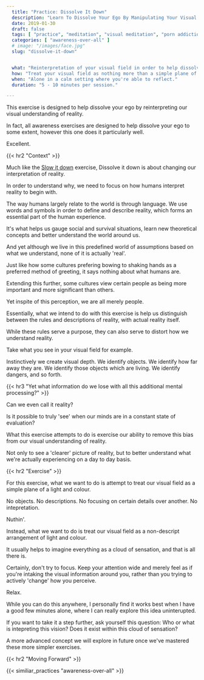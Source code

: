 ```yaml
---
  title: "Practice: Dissolve It Down"
  description: "Learn To Dissolve Your Ego By Manipulating Your Visual Perception Of Reality. Treat Your Visual Field As A Simple Plane Of A Light And Colour."
  date: 2019-01-30
  draft: false
  tags: [ "practice", "meditation", "visual meditation", "porn addiction", "addiction", "awareness", "awareness exercises", "perspective", "nofap", "neverfap", "neverfap deluxe" ]
  categories: [ "awareness-over-all" ]
  # image: "/images/face.jpg"
  slug: "dissolve-it-down"


  what: "Reinterpretation of your visual field in order to help dissolve your ego."
  how: "Treat your visual field as nothing more than a simple plane of a light and colour."
  when: "Alone in a calm setting where you're able to reflect."
  duration: "5 - 10 minutes per session."

---
```


<!-- VERY HAPPY WITH THIS -->

This exercise is designed to help dissolve your ego by reinterpreting our visual understanding of reality. 

In fact, all awareness exercises are designed to help dissolve your ego to some extent, however this one does it particularly well.

Excellent.


{{< hr2 "Context" >}}


Much like the <a class="link" href="/articles/slow-it-down">Slow it down</a> exercise, Dissolve it down is about changing our interpretation of reality.

In order to understand why, we need to focus on how humans interpret reality to begin with. 

The way humans largely relate to the world is through language. We use words and symbols in order to define and describe reality, which forms an essential part of the human experience.

It's what helps us gauge social and survival situations, learn new theoretical concepts and better understand the world around us.

And yet although we live in this predefined world of assumptions based on what we understand, none of it is actually 'real'.

Just like how some cultures prefering bowing to shaking hands as a preferred method of greeting, it says nothing about what humans are. 

Extending this further, some cultures view certain people as being more important and more significant than others. 

Yet inspite of this perception, we are all merely people.

Essentially, what we intend to do with this exercise is help us distinguish between the rules and descriptions of reality, with actual reality itself. 

While these rules serve a purpose, they can also serve to distort how we understand reality. 

Take what you see in your visual field for example.

Instinctively we create visual depth. We identify objects. We identify how far away they are. We identify those objects which are living. We identify dangers, and so forth.


{{< hr3 "Yet what information do we lose with all this additional mental processing?" >}}


Can we even call it reality?

Is it possible to truly 'see' when our minds are in a constant state of evaluation?

What this exercise attempts to do is exercise our ability to remove this bias from our visual understanding of reality. 

Not only to see a 'clearer' picture of reality, but to better understand what we're actually experiencing on a day to day basis.


{{< hr2 "Exercise" >}}


For this exercise, what we want to do is attempt to treat our visual field as a simple plane of a light and colour. 

No objects. No descriptions. No focusing on certain details over another. No intepretation.

Nuthin'.

Instead, what we want to do is treat our visual field as a non-descript arrangement of light and colour.

It usually helps to imagine everything as a cloud of sensation, and that is all there is.

Certainly, don't try to focus. Keep your attention wide and merely feel as if you're intaking the visual information around you, rather than you trying to actively 'change' how you perceive. 

Relax.

While you can do this anywhere, I personally find it works best when I have a good few minutes alone, where I can really explore this idea uninterupted.

If you want to take it a step further, ask yourself this question: Who or what is intepreting this vision? Does it exist within this cloud of sensation? 

A more advanced concept we will explore in future once we've mastered these more simpler exercises. 

<!-- Recommend period  -->

{{< hr2 "Moving Forward" >}}

{{< similiar_practices "awareness-over-all" >}}

